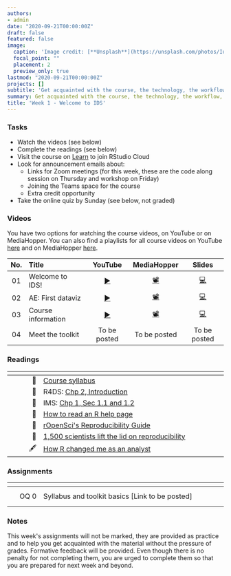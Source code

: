 ```yaml
---
authors:
- admin
date: "2020-09-21T00:00:00Z"
draft: false
featured: false
image:
  caption: 'Image credit: [**Unsplash**](https://unsplash.com/photos/IuLgi9PWETU)'
  focal_point: ""
  placement: 2
  preview_only: true
lastmod: "2020-09-21T00:00:00Z"
projects: []
subtitle: 'Get acquainted with the course, the technology, the workflow, and the skills you will acquire throughout the semester :toolbox:'
summary: Get acquainted with the course, the technology, the workflow, and the skills you will acquire throughout the semester.
title: 'Week 1 - Welcome to IDS'
---
```


### Tasks

- Watch the videos (see below)
- Complete the readings (see below)
- Visit the course on [Learn](https://www.learn.ed.ac.uk/webapps/blackboard/content/listContentEditable.jsp?content_id=_4932155_1&course_id=_78830_1) to join RStudio Cloud
- Look for announcement emails about:
  - Links for Zoom meetings (for this week, these are the code along session on Thursday and workshop on Friday) 
  - Joining the Teams space for the course
  - Extra credit opportunity
- Take the online quiz by Sunday (see below, not graded)

### Videos

You have two options for watching the course videos, on YouTube or on MediaHopper. You can also find a playlists for all course videos on YouTube [here](https://www.youtube.com/playlist?list=PLNUVZZ6hfXX1tyUykCWShOKZdIB0TIhtM) and on MediaHopper [here](https://media.ed.ac.uk/playlist/dedicated/1_6yu2vygq/).

| No. | Title                | YouTube | MediaHopper | Slides |
|:---:|:---------------------|:-------:|:-----------:|:------:|
| 01  | Welcome to IDS!      | [:arrow_forward:](https://youtu.be/OJ1xR0ObhIw) | [:film_projector:](https://media.ed.ac.uk/media/Week+1+-+01+-+Welcome+to+IDS%21/1_b5uz1e1a) | [:computer:](https://ids-s1-20.github.io/slides/week-01/w1-d01-welcome/w1-d01-welcome.html#1)  |
| 02  | AE: First dataviz    | [:arrow_forward:](https://youtu.be/r-uTBEclM1E) | [:film_projector:](https://media.ed.ac.uk/media/IDS+-+Week+01+-+02+-+First+dataviz/1_krzz4v2a) | [:computer:](https://ids-s1-20.github.io/slides/week-01/w1-d02-your-turn-unvotes-covid/w1-d02-your-turn-unvotes-covid.html#1) |
| 03  | Course information   | [:arrow_forward:](https://youtu.be/xQAwoUECw70) | [:film_projector:](https://media.ed.ac.uk/media/IDS+-+Week+01+-+03+-+Course+information/1_zldvjee2) | [:computer:](https://ids-s1-20.github.io/slides/week-01/w1-d03-course-information/w1-d03-course-information.html#1) |
| 04  | Meet the toolkit     | To be posted | To be posted | To be posted |

### Readings

| <div style="width:60px"></div>  | <div style="width:420px"></div>  |  <div style="width:190px"></div> |
|----:|---|---|
| :page_facing_up: | [Course syllabus](https://introds.org/) | **Required** | 
| :open_book: | R4DS: [Chp 2, Introduction](https://r4ds.had.co.nz/explore-intro.html) | **Required** |
| :open_book: | IMS: [Chp 1, Sec 1.1 and 1.2](https://openintro-ims.netlify.app/getting-started-with-data.html#basic-stents-strokes) | **Required** |
| :page_facing_up: | [How to read an R help page](https://socviz.co/appendix.html#a-little-more-about-r) | Optional | 
| :page_facing_up: | [rOpenSci's Reproducibility Guide](https://ropensci.github.io/reproducibility-guide/sections/introduction/) | Optional |
| :page_facing_up: | [1,500 scientists lift the lid on reproducibility](https://www.nature.com/news/1-500-scientists-lift-the-lid-on-reproducibility-1.19970) | Optional |
|  :fountain_pen:  | [How R changed me as an analyst](https://nhsrcommunity.com/blog/how-r-changed-me-as-an-analyst/) | Optional

### Assignments

| <div style="width:60px"></div>  | <div style="width:420px"></div> |  <div style="width:190px"></div>   |
|---:|---|---|
| OQ 0  | Syllabus and toolkit basics [Link to be posted] | **Due:** Sun, 27 Sep, 23:59 UK

### Notes

This week's assignments will not be marked, they are provided as practice and to help you get acquainted with the material without the pressure of grades. Formative feedback will be provided. Even though there is no penalty for not completing them, you are urged to complete them so that you are prepared for next week and beyond.

<!--

### Schedule

| <div style="width:60px"></div>  | <div style="width:420px"></div> |  <div style="width:190px"></div>   |
|---:|---|---|
| Lec 01 | [Welcome to Data Science!](/slides/w1_d1-welcome/w1_d1-welcome.html) |
| Lab 01 | [Hello R!](/labs/lab-01/lab-01-hello-R.html) | **Due:** Fri, 20 Sep, 17:00 |
| Lec 02 | [Meet the toolkit](/slides/w1_d2-toolkit/w1_d2-toolkit.html) |
| HW 01  | [Airbnb listings in Edinburgh](/hw/hw-01/hw-01-airbnb-edi.html) | **Due:** Wed, 25 Sep, 17:00
| RT 01  | [Data Visualization Basics](https://rstudio.cloud/learn/primers/1.1) | 
| OQ 01  | [Syllabus, data frames, and plotting](https://minecr.shinyapps.io/ids-01-overview) | **Due:** Fri, 27 Sep, 17:00


### Miscellaneous

| <div style="width:60px"></div>  | <div style="width:420px"></div>  |  <div style="width:190px"></div> |
|----:|---|---|
| :radio_button:  | Take survey: [Getting to know you](https://forms.office.com/Pages/ResponsePage.aspx?id=sAafLmkWiUWHiRCgaTTcYRiRHjHRDWhOuLE_6JyNA0dUN0FDUVBVMVo5NzhMSTA5MFZGQTNRWkNZVS4u) | **Due:** Wed, 18 Sep, 20:00 |
| :speech_balloon:  | Sign up: [Piazza](https://piazza.com/ed.ac.uk/fall2019/math08077) | |
| :page_facing_up:  | Read: [Syllabus](/#syllabus) | |

-->
